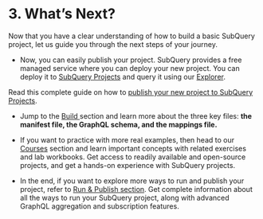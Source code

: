 # 3. What’s Next?

Now that you have a clear understanding of how to build a basic SubQuery project, let us guide you through the next steps of your journey. 

* Now, you can easily publish your project. SubQuery provides a free managed service where you can deploy your new project. You can deploy it to [SubQuery Projects](https://project.subquery.network) and query it using our [Explorer](https://explorer.subquery.network).

Read this complete guide on how to [publish your new project to SubQuery Projects](../../run_publish/publish.md). 

* Jump to the [Build ](../../build/introduction.md) section and learn more about the three key files: **the manifest file, the GraphQL schema, and the mappings file.**

* If you want to practice with more real examples, then head to our [Courses](../../academy/academy.md) section and learn important concepts with related exercises and lab workbooks. Get access to readily available and open-source projects, and get a hands-on experience with SubQuery projects. 

* In the end, if you want to explore more ways to run and publish your project, refer to [Run & Publish section](../../run_publish/run.md). Get complete information about all the ways to run your SubQuery project, along with advanced GraphQL aggregation and subscription features.
